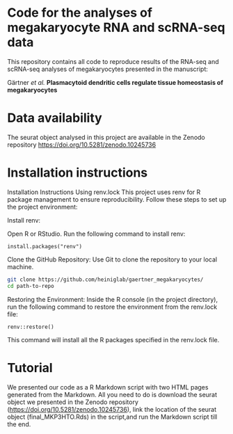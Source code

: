 # Code for the analyses of megakaryocyte RNA and scRNA-seq data

This repository contains all code to reproduce results of the RNA-seq and scRNA-seq analyses of megakaryocytes presented in the manuscript:


Gärtner *et al.* **Plasmacytoid dendritic cells regulate tissue homeostasis of megakaryocytes**

# Data availability
The seurat object analysed in this project are available in the Zenodo repository https://doi.org/10.5281/zenodo.10245736

# Installation instructions
Installation Instructions Using renv.lock
This project uses renv for R package management to ensure reproducibility. Follow these steps to set up the project environment:

Install renv:

Open R or RStudio.
Run the following command to install renv:

```{R}
install.packages("renv")
```
Clone the GitHub Repository:
Use Git to clone the repository to your local machine. 

```bash
git clone https://github.com/heiniglab/gaertner_megakaryocytes/
cd path-to-repo
```

Restoring the Environment:
Inside the R console (in the project directory), run the following command to restore the environment from the renv.lock file:

```{R}
renv::restore()
```
This command will install all the R packages specified in the renv.lock file.


# Tutorial
We presented our code as a R Markdown script with two HTML pages generated from the Markdown. All you need to do is download the seurat object we presented in the Zenodo repository (https://doi.org/10.5281/zenodo.10245736), link the location of the seurat object (final_MKP3HTO.Rds) in the script,and run the Markdown script till the end.
